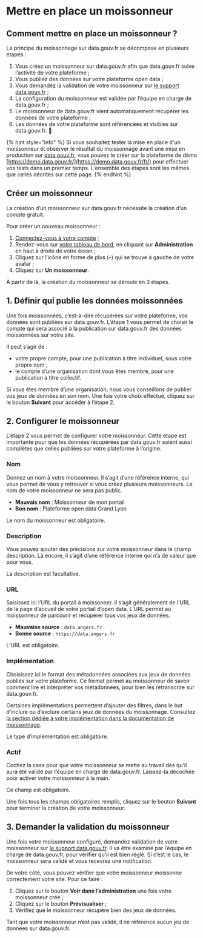 # Mettre en place un moissonneur

## Comment mettre en place un moissonneur ?

Le principe du moissonnage sur data.gouv.fr se décompose en plusieurs étapes :

1. Vous créez un moissonneur sur data.gouv.fr afin que data.gouv.fr suive l’activité de votre plateforme ;
2. Vous publiez des données sur votre plateforme open data ;
3. Vous demandez la validation de votre moissonneur sur [le support data.gouv.fr](https://support.data.gouv.fr/collectivite-territoriale/referencement/moissonnage#support-tree) ;
4. La configuration du moissonneur est validée par l’équipe en charge de data.gouv.fr ;
5. Le moissonneur de data.gouv.fr vient automatiquement récupérer les données de votre plateforme ;
6. Les données de votre plateforme sont référencées et visibles sur data.gouv.fr. :tada:

{% hint style="info" %}
Si vous souhaitez tester la mise en place d'un moissonneur et observer le résultat du moissonnage avant une mise en production sur [data.gouv.fr](https://www.data.gouv.fr/), vous pouvez le créer sur la plateforme de démo [https://demo.data.gouv.fr/](https://demo.data.gouv.fr/fr/) pour effectuer vos tests dans un premier temps. L'ensemble des étapes sont les mêmes que celles décrites sur cette page.
{% endhint %}

## Créer un moissonneur <a href="#creer-un-moissonneur" id="creer-un-moissonneur"></a>

La création d’un moissonneur sur data.gouv.fr nécessite la création d’un compte gratuit.

Pour créer un nouveau moissonneur :

1. [Connectez-vous à votre compte](https://www.data.gouv.fr/fr/login) ;
2. Rendez-vous sur [votre tableau de bord](https://www.data.gouv.fr/fr/admin/), en cliquant sur **Administration** en haut à droite de votre écran ;
3. Cliquez sur l’icône en forme de plus (`+`) qui se trouve à gauche de votre avatar ;
4. Cliquez sur **Un moissonneur**.

À partir de là, la création du moissonneur se déroule en 3 étapes.

## 1. Définir qui publie les données moissonnées <a href="#1-definir-qui-publie-les-donnees-moissonnees" id="1-definir-qui-publie-les-donnees-moissonnees"></a>

Une fois moissonnées, c’est-à-dire récupérées sur votre plateforme, vos données sont publiées sur data.gouv.fr. L’étape 1 vous permet de choisir le compte qui sera associé à la publication sur data.gouv.fr des données moissonnées sur votre site.

Il peut s’agir de :

* votre propre compte, pour une publication à titre individuel, sous votre propre nom ;
* le compte d’une organisation dont vous êtes membre, pour une publication à titre collectif.

Si vous êtes membre d’une organisation, nous vous conseillons de publier vos jeux de données en son nom. Une fois votre choix effectué, cliquez sur le bouton **Suivant** pour accéder à l’étape 2.

## 2. Configurer le moissonneur <a href="#2-configurer-le-moissonneur" id="2-configurer-le-moissonneur"></a>

L’étape 2 vous permet de configurer votre moissonneur. Cette étape est importante pour que les données récupérées par data.gouv.fr soient aussi complètes que celles publiées sur votre plateforme à l’origine.

### **Nom**

Donnez un nom à votre moissonneur. Il s’agit d’une référence interne, qui vous permet de vous y retrouver si vous créez plusieurs moissonneurs. Le nom de votre moissonneur ne sera pas public.

* **Mauvais nom** : Moissonneur de mon portail
* **Bon nom** : Plateforme open data Grand Lyon

Le nom du moissonneur est obligatoire.

### Description <a href="#description" id="description"></a>

Vous pouvez ajouter des précisions sur votre moissonneur dans le champ description. Là encore, il s’agit d’une référence interne qui n’a de valeur que pour vous.

La description est facultative.

### URL <a href="#url" id="url"></a>

Saisissez ici l’URL du portail à moissonner. Il s’agit généralement de l’URL de la page d’accueil de votre portail d’open data. L’URL permet au moissonneur de parcourir et récupérer tous vos jeux de données.

* **Mauvaise source** : `data.angers.fr`
* **Bonne source** : `https://data.angers.fr`

L’URL est obligatoire.

### Implémentation <a href="#implementation" id="implementation"></a>

Choisissez ici le format des métadonnées associées aux jeux de données publiés sur votre plateforme. Ce format permet au moissonneur de savoir comment lire et interpréter vos métadonnées, pour bien les retranscrire sur data.gouv.fr.

Certaines implémentations permettent d’ajouter des filtres, dans le but d’inclure ou d’exclure certains jeux de données du moissonnage. Consultez [la section dédiée à votre implémentation dans la documentation de moissonnage](les-differents-types-de-moissonneurs.md).

Le type d’implémentation est obligatoire.

### Actif <a href="#actif" id="actif"></a>

Cochez la case pour que votre moissonneur se mette au travail dès qu’il aura été validé par l’équipe en charge de data.gouv.fr. Laissez-la décochée pour activer votre moissonneur à la main.

Ce champ est obligatoire.

Une fois tous les champs obligatoires remplis, cliquez sur le bouton **Suivant** pour terminer la création de votre moissonneur.

## 3. Demander la validation du moissonneur <a href="#3-demander-la-validation-du-moissonneur" id="3-demander-la-validation-du-moissonneur"></a>

Une fois votre moissonneur configuré, demandez validation de votre moissonneur sur [le support data.gouv.fr](https://support.data.gouv.fr/collectivite-territoriale/referencement/moissonnage#support-tree). Il va être examiné par l’équipe en charge de data.gouv.fr, pour vérifier qu’il est bien réglé. Si c’est le cas, le moissonneur sera validé et vous recevrez une notification.

De votre côté, vous pouvez vérifier que votre moissonneur moissonne correctement votre site. Pour ce faire :

1. Cliquez sur le bouton **Voir dans l’administration** une fois votre moissonneur créé ;
2. Cliquez sur le bouton **Prévisualiser** ;
3. Vérifiez que le moissonneur récupère bien des jeux de données.

Tant que votre moissonneur n’est pas validé, il ne référence aucun jeu de données sur data.gouv.fr.
